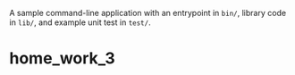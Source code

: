 A sample command-line application with an entrypoint in `bin/`, library code
in `lib/`, and example unit test in `test/`.
# home_work_3
